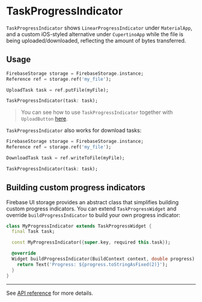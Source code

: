 # TaskProgressIndicator

`TaskProgressIndicator` shows `LinearProgressIndicator` under `MaterialApp`, and a custom iOS-styled alternative under `CupertinoApp` while the file is being uploaded/downloaded, reflecting the amount of bytes transferred.

## Usage

```dart
FirebaseStorage storage = FirebaseStorage.instance;
Reference ref = storage.ref('my_file');

UploadTask task = ref.putFile(myFile);

TaskProgressIndicator(task: task);
```

> You can see how to use `TaskProgressIndicator` together with `UploadButton` [here](https://github.com/firebase/FirebaseUI-Flutter/tree/main/docs/firebase-ui-storage/upload-button.md#showing-upload-progress).

`TaskProgressIndicator` also works for download tasks:

```dart
FirebaseStorage storage = FirebaseStorage.instance;
Reference ref = storage.ref('my_file');

DownloadTask task = ref.writeToFile(myFile);

TaskProgressIndicator(task: task);
```

## Building custom progress indicators

Firebase UI storage provides an abstract class that simplifies building custom progress indicators. You can extend `TaskProgressWidget` and override `buildProgressIndicator` to build your own progress indicator:

```dart
class MyProgressIndicator extends TaskProgressWidget {
  final Task task;

  const MyProgressIndicator({super.key, required this.task});

  @override
  Widget buildProgressIndicator(BuildContext context, double progress) {
    return Text('Progress: ${progress.toStringAsFixed(2)}');
  }
}
```

---

See [API reference](https://pub.dev/documentation/firebase_ui_storage/latest/firebase_ui_storage/TaskProgressIndicator-class.html) for more details.
